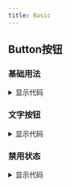 ```yaml
---
title: Basic
---
```


## Button按钮
### 基础用法

<button-base style="margin-top:24px" />

<details>
  <summary>显示代码</summary>

  <<< @/docs/.vuepress/documents/button/base.md
</details>

### 文字按钮

<button-text-btn style="margin-top:24px" />

<details>
  <summary>显示代码</summary>

  <<< @/docs/.vuepress/documents/button/text-btn.md
</details>

### 禁用状态

<button-disabled style="margin-top:24px" />

<details>
  <summary>显示代码</summary>

  <<< @/docs/.vuepress/documents/button/disabled.md
</details>
